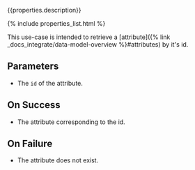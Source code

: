 {{properties.description}}

{% include properties_list.html %}

This use-case is intended to retrieve a [attribute]({% link _docs_integrate/data-model-overview %}#attributes)
by it's id.

## Parameters

- The `id` of the attribute.

## On Success

- The attribute corresponding to the id.

## On Failure

- The attribute does not exist.
